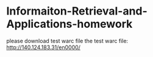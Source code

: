 Informaiton-Retrieval-and-Applications-homework
===============================================

please download test warc file
the test warc file:
http://140.124.183.31/en0000/

